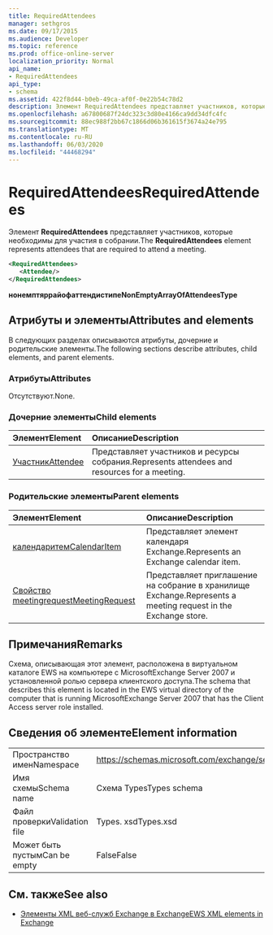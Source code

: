 ```yaml
---
title: RequiredAttendees
manager: sethgros
ms.date: 09/17/2015
ms.audience: Developer
ms.topic: reference
ms.prod: office-online-server
localization_priority: Normal
api_name:
- RequiredAttendees
api_type:
- schema
ms.assetid: 422f8d44-b0eb-49ca-af0f-0e22b54c78d2
description: Элемент RequiredAttendees представляет участников, которые необходимы для участия в собрании.
ms.openlocfilehash: a67800687f24dc323c3d80e4166ca9dd34dfc4fc
ms.sourcegitcommit: 88ec988f2bb67c1866d06b361615f3674a24e795
ms.translationtype: MT
ms.contentlocale: ru-RU
ms.lasthandoff: 06/03/2020
ms.locfileid: "44468294"
---
```

# <a name="requiredattendees"></a><span data-ttu-id="e64fe-103">RequiredAttendees</span><span class="sxs-lookup"><span data-stu-id="e64fe-103">RequiredAttendees</span></span>

<span data-ttu-id="e64fe-104">Элемент **RequiredAttendees** представляет участников, которые необходимы для участия в собрании.</span><span class="sxs-lookup"><span data-stu-id="e64fe-104">The **RequiredAttendees** element represents attendees that are required to attend a meeting.</span></span> 
  
```xml
<RequiredAttendees>
   <Attendee/>
</RequiredAttendees>
```

 <span data-ttu-id="e64fe-105">**нонемптяррайофаттендистипе**</span><span class="sxs-lookup"><span data-stu-id="e64fe-105">**NonEmptyArrayOfAttendeesType**</span></span>
## <a name="attributes-and-elements"></a><span data-ttu-id="e64fe-106">Атрибуты и элементы</span><span class="sxs-lookup"><span data-stu-id="e64fe-106">Attributes and elements</span></span>

<span data-ttu-id="e64fe-107">В следующих разделах описываются атрибуты, дочерние и родительские элементы.</span><span class="sxs-lookup"><span data-stu-id="e64fe-107">The following sections describe attributes, child elements, and parent elements.</span></span>
  
### <a name="attributes"></a><span data-ttu-id="e64fe-108">Атрибуты</span><span class="sxs-lookup"><span data-stu-id="e64fe-108">Attributes</span></span>

<span data-ttu-id="e64fe-109">Отсутствуют.</span><span class="sxs-lookup"><span data-stu-id="e64fe-109">None.</span></span>
  
### <a name="child-elements"></a><span data-ttu-id="e64fe-110">Дочерние элементы</span><span class="sxs-lookup"><span data-stu-id="e64fe-110">Child elements</span></span>

|<span data-ttu-id="e64fe-111">**Элемент**</span><span class="sxs-lookup"><span data-stu-id="e64fe-111">**Element**</span></span>|<span data-ttu-id="e64fe-112">**Описание**</span><span class="sxs-lookup"><span data-stu-id="e64fe-112">**Description**</span></span>|
|:-----|:-----|
|[<span data-ttu-id="e64fe-113">Участник</span><span class="sxs-lookup"><span data-stu-id="e64fe-113">Attendee</span></span>](attendee.md) <br/> |<span data-ttu-id="e64fe-114">Представляет участников и ресурсы собрания.</span><span class="sxs-lookup"><span data-stu-id="e64fe-114">Represents attendees and resources for a meeting.</span></span>  <br/> |
   
### <a name="parent-elements"></a><span data-ttu-id="e64fe-115">Родительские элементы</span><span class="sxs-lookup"><span data-stu-id="e64fe-115">Parent elements</span></span>

|<span data-ttu-id="e64fe-116">**Элемент**</span><span class="sxs-lookup"><span data-stu-id="e64fe-116">**Element**</span></span>|<span data-ttu-id="e64fe-117">**Описание**</span><span class="sxs-lookup"><span data-stu-id="e64fe-117">**Description**</span></span>|
|:-----|:-----|
|[<span data-ttu-id="e64fe-118">календаритем</span><span class="sxs-lookup"><span data-stu-id="e64fe-118">CalendarItem</span></span>](calendaritem.md) <br/> |<span data-ttu-id="e64fe-119">Представляет элемент календаря Exchange.</span><span class="sxs-lookup"><span data-stu-id="e64fe-119">Represents an Exchange calendar item.</span></span>  <br/> |
|[<span data-ttu-id="e64fe-120">Свойство meetingrequest</span><span class="sxs-lookup"><span data-stu-id="e64fe-120">MeetingRequest</span></span>](meetingrequest.md) <br/> |<span data-ttu-id="e64fe-121">Представляет приглашение на собрание в хранилище Exchange.</span><span class="sxs-lookup"><span data-stu-id="e64fe-121">Represents a meeting request in the Exchange store.</span></span>  <br/> |
   
## <a name="remarks"></a><span data-ttu-id="e64fe-122">Примечания</span><span class="sxs-lookup"><span data-stu-id="e64fe-122">Remarks</span></span>

<span data-ttu-id="e64fe-123">Схема, описывающая этот элемент, расположена в виртуальном каталоге EWS на компьютере с MicrosoftExchange Server 2007 и установленной ролью сервера клиентского доступа.</span><span class="sxs-lookup"><span data-stu-id="e64fe-123">The schema that describes this element is located in the EWS virtual directory of the computer that is running MicrosoftExchange Server 2007 that has the Client Access server role installed.</span></span>
  
## <a name="element-information"></a><span data-ttu-id="e64fe-124">Сведения об элементе</span><span class="sxs-lookup"><span data-stu-id="e64fe-124">Element information</span></span>

|||
|:-----|:-----|
|<span data-ttu-id="e64fe-125">Пространство имен</span><span class="sxs-lookup"><span data-stu-id="e64fe-125">Namespace</span></span>  <br/> |https://schemas.microsoft.com/exchange/services/2006/types  <br/> |
|<span data-ttu-id="e64fe-126">Имя схемы</span><span class="sxs-lookup"><span data-stu-id="e64fe-126">Schema name</span></span>  <br/> |<span data-ttu-id="e64fe-127">Схема Types</span><span class="sxs-lookup"><span data-stu-id="e64fe-127">Types schema</span></span>  <br/> |
|<span data-ttu-id="e64fe-128">Файл проверки</span><span class="sxs-lookup"><span data-stu-id="e64fe-128">Validation file</span></span>  <br/> |<span data-ttu-id="e64fe-129">Types. xsd</span><span class="sxs-lookup"><span data-stu-id="e64fe-129">Types.xsd</span></span>  <br/> |
|<span data-ttu-id="e64fe-130">Может быть пустым</span><span class="sxs-lookup"><span data-stu-id="e64fe-130">Can be empty</span></span>  <br/> |<span data-ttu-id="e64fe-131">False</span><span class="sxs-lookup"><span data-stu-id="e64fe-131">False</span></span>  <br/> |
   
## <a name="see-also"></a><span data-ttu-id="e64fe-132">См. также</span><span class="sxs-lookup"><span data-stu-id="e64fe-132">See also</span></span>



- [<span data-ttu-id="e64fe-133">Элементы XML веб-служб Exchange в Exchange</span><span class="sxs-lookup"><span data-stu-id="e64fe-133">EWS XML elements in Exchange</span></span>](ews-xml-elements-in-exchange.md)

